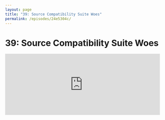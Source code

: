 ```yaml
---
layout: page
title: "39: Source Compatibility Suite Woes"
permalink: /episodes/24e5304c/
---
```


# 39: Source Compatibility Suite Woes

<iframe frameBorder="0" height="200px" scrolling="no" seamless src="https://player.simplecast.com/3e80f055-47d1-4a5f-a17c-46daae9e28fc" width="100%" />

- https://bugs.swift.org/browse/SR-4981
- https://github.com/apple/swift-source-compat-suite/blob/master/projects.json
- https://swift.org/source-compatibility
- Questions about expectations from swift source compatibility maintainers: https://github.com/apple/swift-source-compat-suite/pull/98

Leave a review on [iTunes](https://itunes.apple.com/us/podcast/swift-unwrapped/id1209817203?mt=2) and join http://spectrum.chat/specfm/swift-unwrapped
